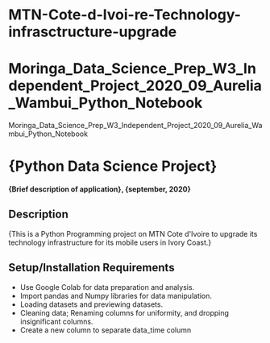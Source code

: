 # MTN-Cote-d-Ivoi-re-Technology-infrasctructure-upgrade
# Moringa_Data_Science_Prep_W3_Independent_Project_2020_09_Aurelia_Wambui_Python_Notebook
Moringa_Data_Science_Prep_W3_Independent_Project_2020_09_Aurelia_Wambui_Python_Notebook
# {Python Data Science Project}
#### {Brief description of application}, {september, 2020}
####
## Description
{This is a Python Programming project on MTN Cote d'Ivoire to upgrade its technology infrastructure for its mobile users in Ivory Coast.}
## Setup/Installation Requirements
* Use Google Colab  for data preparation and analysis.
* Import pandas and Numpy libraries for data manipulation.
* Loading datasets and previewing datasets.
* Cleaning data; Renaming columns for uniformity, and dropping insignificant columns.
* Create a new column to separate data_time column
## Known Bugs
{There are no data analyses steps done so far, any insights, tips and improvements are encouraged. }
## Technologies Used
{Python Programming, SQL programming}
## Support and contact details
{Ideas, questions, and support can be sent to email: josephinewanjiku748@gmail.com}
### License
*{Determine the license under which this application can be used.  See below for more details on licensing.}*
*{MIT}*
Copyright (c) {2020} **{Moringa School Data Science}**
